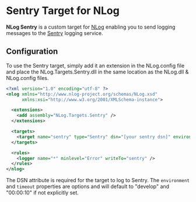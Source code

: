 Sentry Target for NLog
======================

**NLog Sentry** is a custom target for [NLog](http://nlog-project.org/) enabling you to send logging messages to the [Sentry](http://getsentry.com) logging service.

## Configuration

To use the Sentry target, simply add it an extension in the NLog.config file and place the NLog.Targets.Sentry.dll in the same location as the NLog.dll & NLog.config files.

```xml
<?xml version="1.0" encoding="utf-8" ?>
<nlog xmlns="http://www.nlog-project.org/schemas/NLog.xsd"
      xmlns:xsi="http://www.w3.org/2001/XMLSchema-instance">

  <extensions>
    <add assembly="NLog.Targets.Sentry" />
  </extensions>

  <targets>
    <target name="sentry" type="Sentry" dsn="[your sentry dsn]" environment="[develop|test|production]" timeout="[hh:MM:ss]" />
  </targets>

  <rules>
    <logger name="*" minlevel="Error" writeTo="sentry" />
  </rules>
</nlog>
```

The DSN attribute is required for the target to log to Sentry. The `environment` and `timeout` properties are options and will default to "develop" 
and "00:00:10" if not explicitly set.
